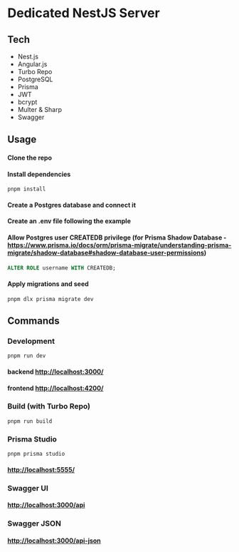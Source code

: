 # Dedicated NestJS Server

## Tech

- Nest.js
- Angular.js
- Turbo Repo
- PostgreSQL
- Prisma
- JWT
- bcrypt
- Multer & Sharp
- Swagger

## Usage

#### Clone the repo

#### Install dependencies

```
pnpm install
```

#### Create a Postgres database and connect it

#### Create an .env file following the example

#### Allow Postgres user CREATEDB privilege (for Prisma Shadow Database - <https://www.prisma.io/docs/orm/prisma-migrate/understanding-prisma-migrate/shadow-database#shadow-database-user-permissions>)

```sql
ALTER ROLE username WITH CREATEDB;
```

#### Apply migrations and seed

```
pnpm dlx prisma migrate dev
```

## Commands

### Development

```
pnpm run dev
```

#### backend <http://localhost:3000/>

#### frontend <http://localhost:4200/>

### Build (with Turbo Repo)

```
pnpm run build
```

### Prisma Studio

```
pnpm prisma studio
```

#### <http://localhost:5555/>

### Swagger UI

#### <http://localhost:3000/api>

### Swagger JSON

#### <http://localhost:3000/api-json>
